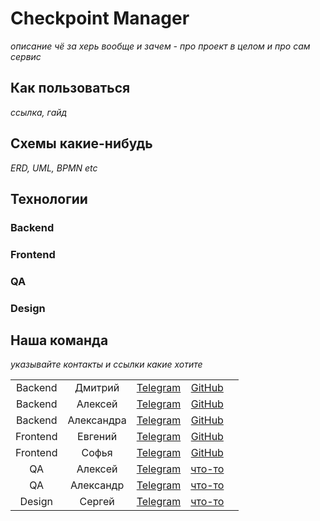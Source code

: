 # Checkpoint Manager
_описание чё за херь вообще и зачем - про проект в целом и про сам сервис_

## Как пользоваться
_ссылка, гайд_

## Схемы какие-нибудь 
_ERD, UML, BPMN etc_

## Технологии
### Backend
### Frontend
### QA
### Design

## Наша команда 
_указывайте контакты и ссылки какие хотите_

|             |            |                                  |                                         |   |
|:-----------:|:----------:|:--------------------------------:|:---------------------------------------:|:-:|
|   Backend   |  Дмитрий   | [Telegram](https://t.me/Burko20) |  [GitHub](https://github.com/Ldv236)    |   |
|   Backend   |  Алексей   |           [Telegram]()           |  [GitHub](https://github.com/x3imal)    |   |
|   Backend   | Александра |           [Telegram]()           | [GitHub](https://github.com/fifimova)   |   |
|  Frontend   |  Евгений   | [Telegram](https://t.me/lepehun) |[GitHub](https://github.com/PipolaPopala)|   |
|  Frontend   |   Софья    |           [Telegram]()           |     [GitHub](https://github.com/)       |   |
|     QA      |  Алексей   |           [Telegram]()           |     [что-то](https://github.com/)       |   |
|     QA      | Александр  |           [Telegram]()           |     [что-то](https://github.com/)       |   |
|   Design    |   Сергей   |           [Telegram]()           |     [что-то](https://github.com/)       |   |

